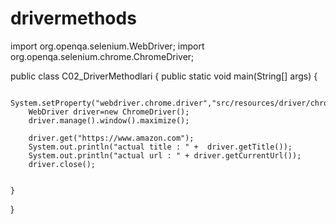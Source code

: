 # drivermethods
import org.openqa.selenium.WebDriver;
import org.openqa.selenium.chrome.ChromeDriver;

public class C02_DriverMethodlari {
    public static void main(String[] args) {

        System.setProperty("webdriver.chrome.driver","src/resources/driver/chromedriver.exe");
        WebDriver driver=new ChromeDriver();
        driver.manage().window().maximize();

        driver.get("https://www.amazon.com");
        System.out.println("actual title : " +  driver.getTitle());
        System.out.println("actual url : " + driver.getCurrentUrl());
        driver.close();


    }
}
